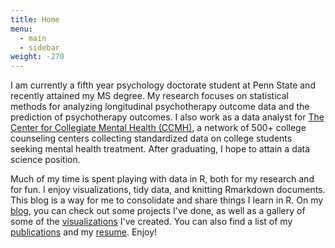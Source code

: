 ```yaml
---
title: Home
menu:
  - main
  - sidebar
weight: -270
---
```


I am currently a fifth year psychology doctorate student at Penn State and recently attained my MS degree. My research focuses on statistical methods for analyzing longitudinal psychotherapy outcome data and the prediction of psychotherapy outcomes. I also work as a data analyst for [The Center for Collegiate Mental Health (CCMH)](http://ccmh.psu.edu), a network of 500+ college counseling centers collecting standardized data on college students seeking mental health treatment. After graduating, I hope to attain a data science position. 

Much of my time is spent playing with data in R, both for my research and for fun. I enjoy visualizations, tidy data, and  knitting Rmarkdown documents. This blog is a way for me to consolidate and share things I learn in R.  On my [blog](blog/), you can  check out some projects I've done, as well as a gallery of some of the [visualizations](visualizations/) I've created. You can also find a list of my [publications](publications/) and my [resume](resume/). Enjoy!

 
